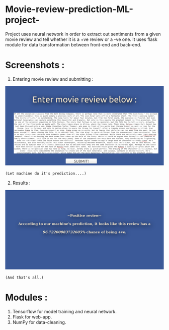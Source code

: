 # Movie-review-prediction-ML-project-
Project uses neural network in order to extract out sentiments from a given movie review and tell whether it is a +ve review or a -ve one. It uses flask module for data transformation between front-end and back-end.

# Screenshots : 
1. Entering movie review and submitting : 

![](Screenshots/Screenshot4.png)

    (Let machine do it's prediction....)

2. Results :

![](Screenshots/Screenshot3.png)

    (And that's all.)
    
# Modules :
1. Tensorflow for model training and neural network.
2. Flask for web-app.
3. NumPy for data-cleaning.
